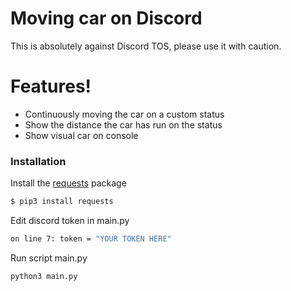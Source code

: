 # Moving car on Discord
This is absolutely against Discord TOS, please use it with caution.

# Features!

  - Continuously moving the car on a custom status
  - Show the distance the car has run on the status
  - Show visual car on console

### Installation

Install the [requests](https://pypi.org/project/requests/) package

```sh
$ pip3 install requests
```

Edit discord token in main.py

```sh
on line 7: token = "YOUR TOKEN HERE"
```

Run script main.py

```sh
python3 main.py
```
